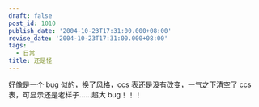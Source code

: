 ```yaml
---
draft: false
post_id: 1010
publish_date: '2004-10-23T17:31:00.000+08:00'
revise_date: '2004-10-23T17:31:00.000+08:00'
tags:
  - 日常
title: 还是怪
---
```


好像是一个 bug 似的，换了风格，ccs 表还是没有改变，一气之下清空了 ccs 表，可显示还是老样子……超大 bug！！！
